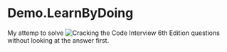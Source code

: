 # Demo.LearnByDoing

My attemp to solve ![Cracking the Code Interview 6th Edition](https://www.amazon.com/Cracking-Coding-Interview-Programming-Questions/dp/0984782850/ref=sr_1_1?ie=UTF8&qid=1481284374&sr=8-1&keywords=cracking+the+code+interview) questions without looking at the answer first.

